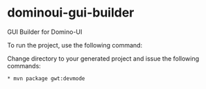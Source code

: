 # dominoui-gui-builder
GUI Builder for Domino-UI

To run the project, use the following command:


Change directory to your generated project and issue the following commands:


    * mvn package gwt:devmode



